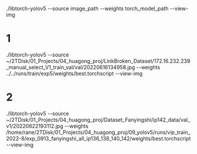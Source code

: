 ./libtorch-yolov5 --source image_path --weights torch_model_path  --view-img


# 1 
./libtorch-yolov5 --source ~/2TDisk/01_Projects/04_huagong_proj/LinkBroken_Dataset/172.16.232.239_manual_select_V1_train_val/val/20220616134958.jpg --weights ../../runs/train/exp5/weights/best.torchscript  --view-img

# 2
./libtorch-yolov5 --source ~/2TDisk/01_Projects/04_huagong_proj/Dataset_Fanyingshi/ip142_data/val_v1/20220622193112.jpg  --weights /home/rane/2TDisk/01_Projects/04_huagong_proj/09_yolov5/runs/vip_train_2022-8/exp_0913_fanyingshi_all_ip136_138_140_142/weights/best.torchscript  --view-img

